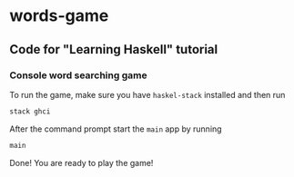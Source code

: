 # words-game
## Code for "Learning Haskell" tutorial

### Console word searching game


To run the game, make sure you have `haskel-stack` installed and then run 

```bash
stack ghci
```

After the command prompt start the `main` app by running

```bash
main
```

Done! You are ready to play the game!
